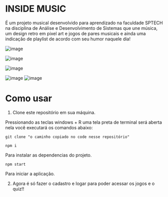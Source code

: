 # INSIDE MUSIC

É um projeto musical desenvolvido para aprendizado na faculdade SPTECH na disciplina de Análise e
Desenvolvimento de Sistemas que une música, um design retro em pixel art e jogos de pares musicais e ainda 
uma indicação de playlist de acordo com seu humor naquele dia! 

![image](https://github.com/user-attachments/assets/366770d9-2023-40d5-9f9a-07c5bf3579c5)

![image](https://github.com/user-attachments/assets/d7559fc4-ee26-4aef-b8c0-114d201174e6)

![image](https://github.com/user-attachments/assets/fe9ebc87-8468-4436-bb1d-40faa1eca21c)

![image](https://github.com/user-attachments/assets/1c38308b-90f0-4de7-93c1-3c61797c47aa)
![image](https://github.com/user-attachments/assets/75529665-f530-4497-b75d-822a5f0ce526)



# Como usar

1. Clone este repositório em sua máquina.

Pressionando as teclas windows + R uma tela preta de terminal será aberta nela você executará os comandos abaixo:

```
git clone "o caminho copiado no code nesse repositório"
```
```
npm i
``` 
Para instalar as dependencias do projeto.

```
npm start
``` 
Para iniciar a aplicação.

2. Agora é só fazer o cadastro e logar para poder acessar os jogos e o quiz!!


